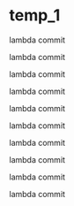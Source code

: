 # temp_1

lambda commit

lambda commit

lambda commit

lambda commit

lambda commit

lambda commit

lambda commit

lambda commit

lambda commit

lambda commit
